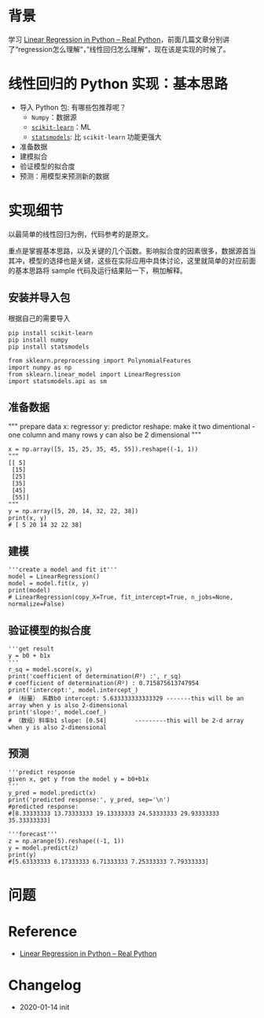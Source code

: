 
# 背景

学习 [Linear Regression in Python – Real Python](https://realpython.com/linear-regression-in-python/)，前面几篇文章分别讲了“regression怎么理解“，”线性回归怎么理解“，现在该是实现的时候了。

# 线性回归的 Python 实现：基本思路

- 导入 Python 包: 有哪些包推荐呢？
  - `Numpy`：数据源
  - [`scikit-learn`](https://scikit-learn.org/stable/)：ML
  - [`statsmodels`](https://www.statsmodels.org/stable/index.html): 比 `scikit-learn` 功能更强大
- 准备数据
- 建模拟合
- 验证模型的拟合度
- 预测：用模型来预测新的数据

# 实现细节

以最简单的线性回归为例，代码参考的是原文。

重点是掌握基本思路，以及关键的几个函数。影响拟合度的因素很多，数据源首当其冲，模型的选择也是关键，这些在实际应用中具体讨论，这里就简单的对应前面的基本思路将 sample 代码及运行结果贴一下，稍加解释。

## 安装并导入包

根据自己的需要导入

```
pip install scikit-learn
pip install numpy
pip install statsmodels

from sklearn.preprocessing import PolynomialFeatures
import numpy as np
from sklearn.linear_model import LinearRegression
import statsmodels.api as sm
```

## 准备数据

""" prepare data
x: regressor
y: predictor
reshape: make it two dimentional - one column and many rows
y can also be 2 dimensional
"""

```
x = np.array([5, 15, 25, 35, 45, 55]).reshape((-1, 1))
"""
[[ 5]
 [15]
 [25]
 [35]
 [45]
 [55]] 
"""
y = np.array([5, 20, 14, 32, 22, 38])
print(x, y)
# [ 5 20 14 32 22 38]
```

## 建模

```
'''create a model and fit it'''
model = LinearRegression()
model = model.fit(x, y)
print(model)
# LinearRegression(copy_X=True, fit_intercept=True, n_jobs=None, normalize=False)
```

## 验证模型的拟合度

```
'''get result
y = b0 + b1x
'''
r_sq = model.score(x, y)
print('coefficient of determination(𝑅²) :', r_sq)
# coefficient of determination(𝑅²) : 0.715875613747954
print('intercept:', model.intercept_)
# （标量） 系数b0 intercept: 5.633333333333329 -------this will be an array when y is also 2-dimensional
print('slope:', model.coef_)
# （数组）斜率b1 slope: [0.54]        ---------this will be 2-d array when y is also 2-dimensional
```

## 预测

```
'''predict response
given x, get y from the model y = b0+b1x
'''
y_pred = model.predict(x)
print('predicted response:', y_pred, sep='\n')
#predicted response:
#[8.33333333 13.73333333 19.13333333 24.53333333 29.93333333 35.33333333]

'''forecast'''
z = np.arange(5).reshape((-1, 1))
y = model.predict(z)
print(y)
#[5.63333333 6.17333333 6.71333333 7.25333333 7.79333333]
```

# 问题

# Reference

- [Linear Regression in Python – Real Python](https://realpython.com/linear-regression-in-python/)

# Changelog
- 2020-01-14 init